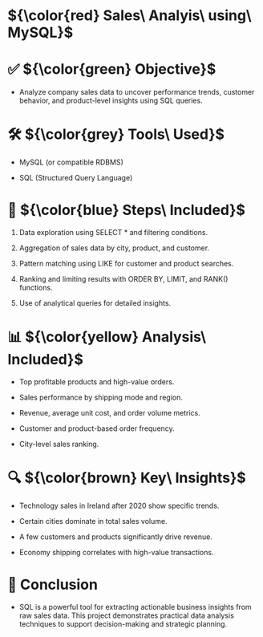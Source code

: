 # ${\color{red} Sales\ Analyis\ using\ MySQL}$

# ✅ ${\color{green} Objective}$
- Analyze company sales data to uncover performance trends, customer behavior, and product-level insights using SQL queries.

# 🛠 ${\color{grey} Tools\ Used}$
- MySQL (or compatible RDBMS)
   
- SQL (Structured Query Language)

# 🔄 ${\color{blue} Steps\ Included}$
1. Data exploration using SELECT * and filtering conditions.

2. Aggregation of sales data by city, product, and customer.

3. Pattern matching using LIKE for customer and product searches.

4. Ranking and limiting results with ORDER BY, LIMIT, and RANK() functions.

5. Use of analytical queries for detailed insights.

# 📊 ${\color{yellow} Analysis\ Included}$
- Top profitable products and high-value orders.

- Sales performance by shipping mode and region.

- Revenue, average unit cost, and order volume metrics.

- Customer and product-based order frequency.

- City-level sales ranking.

# 🔍 ${\color{brown} Key\ Insights}$
- Technology sales in Ireland after 2020 show specific trends.

- Certain cities dominate in total sales volume.

- A few customers and products significantly drive revenue.

- Economy shipping correlates with high-value transactions.

# 🧾 Conclusion
- SQL is a powerful tool for extracting actionable business insights from raw sales data. This project demonstrates practical data analysis techniques to support decision-making and strategic planning.
